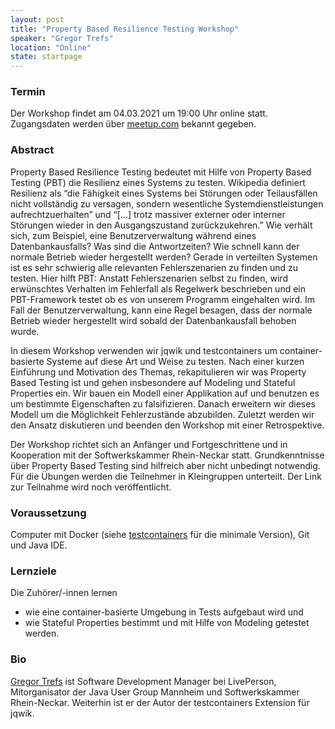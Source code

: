 ```yaml
---
layout: post
title: "Property Based Resilience Testing Workshop"
speaker: "Gregor Trefs"
location: "Online"
state: startpage
---
```


### Termin

Der Workshop findet am 04.03.2021 um 19:00 Uhr online statt. Zugangsdaten werden über [meetup.com](https://www.meetup.com/de-DE/mannheim-java-usergroup/events/275945757/) bekannt gegeben. 

### Abstract

Property Based Resilience Testing bedeutet mit Hilfe von Property Based Testing (PBT) die Resilienz eines Systems zu testen. Wikipedia definiert Resilienz als “die Fähigkeit eines Systems bei Störungen oder Teilausfällen nicht vollständig zu versagen, sondern wesentliche Systemdienstleistungen aufrechtzuerhalten” und “[...] trotz massiver externer oder interner Störungen wieder in den Ausgangszustand zurückzukehren.” Wie verhält sich, zum Beispiel, eine Benutzerverwaltung während eines Datenbankausfalls? Was sind die Antwortzeiten? Wie schnell kann der normale Betrieb wieder hergestellt werden? Gerade in verteilten Systemen ist es sehr schwierig alle relevanten Fehlerszenarien zu finden und zu testen. Hier hilft PBT: Anstatt Fehlerszenarien selbst zu finden, wird erwünschtes Verhalten im Fehlerfall als Regelwerk beschrieben und ein PBT-Framework testet ob es von unserem Programm eingehalten wird. Im Fall der Benutzerverwaltung, kann eine Regel besagen, dass der normale Betrieb wieder hergestellt wird sobald der Datenbankausfall behoben wurde.

In diesem Workshop verwenden wir jqwik und testcontainers um container-basierte Systeme auf diese Art und Weise zu testen. Nach einer kurzen Einführung und Motivation des Themas, rekapitulieren wir was Property Based Testing ist und gehen insbesondere auf Modeling und Stateful Properties ein. Wir bauen ein Modell einer Applikation auf und benutzen es um bestimmte Eigenschaften zu falsifizieren. Danach erweitern wir dieses Modell um die Möglichkeit Fehlerzustände abzubilden. Zuletzt werden wir den Ansatz diskutieren und beenden den Workshop mit einer Retrospektive.

Der Workshop richtet sich an Anfänger und Fortgeschrittene und in Kooperation mit der Softwerkskammer Rhein-Neckar statt. Grundkenntnisse über Property Based Testing sind hilfreich aber nicht unbedingt notwendig. Für die Übungen werden die Teilnehmer in Kleingruppen unterteilt. Der Link zur Teilnahme wird noch veröffentlicht.

### Voraussetzung

Computer mit Docker (siehe [testcontainers](https://www.testcontainers.org/supported_docker_environment) für die minimale Version), Git und Java IDE.

### Lernziele

Die Zuhörer/-innen lernen
* wie eine container-basierte Umgebung in Tests aufgebaut wird und
* wie Stateful Properties bestimmt und mit Hilfe von Modeling getestet werden.

### Bio

[Gregor Trefs](https://twitter.com/gtrefs) ist Software Development Manager bei LivePerson, Mitorganisator der Java User Group Mannheim und Softwerkskammer Rhein-Neckar. Weiterhin ist er der Autor der testcontainers Extension für jqwik.
